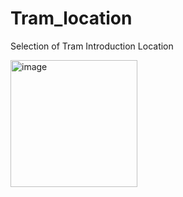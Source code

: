 # Tram_location
Selection of Tram Introduction Location

<img width="203" alt="image" src="https://github.com/sehee-jeong/Tram_location/assets/76215009/47367cb8-d94d-429d-baa7-9b13faa3d6a7">

